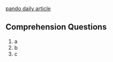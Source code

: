 [//]: <> (name: Introduction to APIs and Single Page Axpps)
[//]: <> (author: Benjamin White)
[//]: <> (type: 3pc)
[//]: <> (time: 60)

[pando daily article](http://pando.com/2012/12/06/html-javascript-and-the-app-ification-of-the-web/)

## Comprehension Questions
1. 	a
2.  b
3. 	c